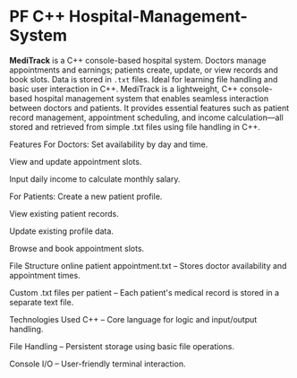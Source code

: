 # PF C++ Hospital-Management-System
**MediTrack** is a C++ console-based hospital system. Doctors manage appointments and earnings; patients create, update, or view records and book slots. Data is stored in `.txt` files. Ideal for learning file handling and basic user interaction in C++.
MediTrack is a lightweight, C++ console-based hospital management system that enables seamless interaction between doctors and patients. It provides essential features such as patient record management, appointment scheduling, and income calculation—all stored and retrieved from simple .txt files using file handling in C++.

Features
 For Doctors:
Set availability by day and time.

View and update appointment slots.

Input daily income to calculate monthly salary.

 For Patients:
Create a new patient profile.

View existing patient records.

Update existing profile data.

Browse and book appointment slots.

 File Structure
online patient appointment.txt – Stores doctor availability and appointment times.

Custom .txt files per patient – Each patient's medical record is stored in a separate text file.

 Technologies Used
C++ – Core language for logic and input/output handling.

File Handling – Persistent storage using basic file operations.

Console I/O – User-friendly terminal interaction.
